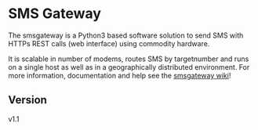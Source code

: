 # SMS Gateway

The smsgateway is a Python3 based software solution to send SMS with HTTPs REST calls (web interface) using commodity hardware. 

It is scalable in number of modems, routes SMS by targetnumber and runs on a single host as well as in a geographically distributed environment. For more information, documentation and help see the [smsgateway wiki](https://github.com/n0r1sk/smsgateway/wiki)!

## Version
v1.1
